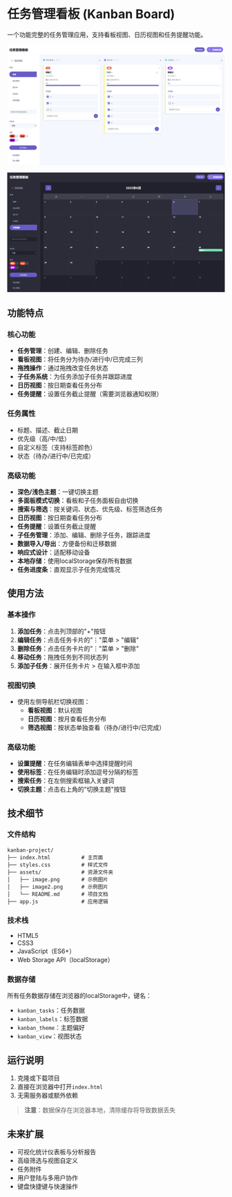 # 任务管理看板 (Kanban Board)

一个功能完整的任务管理应用，支持看板视图、日历视图和任务提醒功能。

![Kanban Board 截图](/assets/image.png) 

![Kanban Board 截图](/assets/image2.png)

## 功能特点

### 核心功能

- **任务管理**：创建、编辑、删除任务
- **看板视图**：将任务分为待办/进行中/已完成三列
- **拖拽操作**：通过拖拽改变任务状态
- **子任务系统**：为任务添加子任务并跟踪进度
- **日历视图**：按日期查看任务分布
- **任务提醒**：设置任务截止提醒（需要浏览器通知权限）

### 任务属性

- 标题、描述、截止日期
- 优先级（高/中/低）
- 自定义标签（支持标签颜色）
- 状态（待办/进行中/已完成）

### 高级功能

- **深色/浅色主题**：一键切换主题
- **多面板模式切换**：看板和子任务面板自由切换
- **搜索与筛选**：按关键词、状态、优先级、标签筛选任务
- **日历视图**：按日期查看任务分布
- **任务提醒**：设置任务截止提醒
- **子任务管理**：添加、编辑、删除子任务，跟踪进度
- **数据导入/导出**：方便备份和迁移数据
- **响应式设计**：适配移动设备
- **本地存储**：使用localStorage保存所有数据
- **任务进度条**：直观显示子任务完成情况

## 使用方法

### 基本操作

1. **添加任务**：点击列顶部的"+"按钮
2. **编辑任务**：点击任务卡片的"⋮"菜单 > "编辑"
3. **删除任务**：点击任务卡片的"⋮"菜单 > "删除"
4. **移动任务**：拖拽任务到不同状态列
5. **添加子任务**：展开任务卡片 > 在输入框中添加

### 视图切换

- 使用左侧导航栏切换视图：
  - **看板视图**：默认视图
  - **日历视图**：按月查看任务分布
  - **筛选视图**：按状态单独查看（待办/进行中/已完成）

### 高级功能

- **设置提醒**：在任务编辑表单中选择提醒时间
- **使用标签**：在任务编辑时添加逗号分隔的标签
- **搜索任务**：在左侧搜索框输入关键词
- **切换主题**：点击右上角的"切换主题"按钮

## 技术细节

### 文件结构

```
kanban-project/
├── index.html          # 主页面
├── styles.css          # 样式文件
├── assets/             # 资源文件夹
│   ├── image.png       # 示例图片
│   ├── image2.png      # 示例图片
│   └── README.md       # 项目文档
├── app.js              # 应用逻辑
```

### 技术栈

- HTML5
- CSS3
- JavaScript（ES6+）
- Web Storage API（localStorage）

### 数据存储

所有任务数据存储在浏览器的localStorage中，键名：

- `kanban_tasks`：任务数据
- `kanban_labels`：标签数据
- `kanban_theme`：主题偏好
- `kanban_view`：视图状态

## 运行说明

1. 克隆或下载项目
2. 直接在浏览器中打开`index.html`
3. 无需服务器或额外依赖

> **注意**：数据保存在浏览器本地，清除缓存将导致数据丢失

## 未来扩展

- 可视化统计仪表板与分析报告
- 高级筛选与视图自定义
- 任务附件
- 用户登陆与多用户协作
- 键盘快捷键与快速操作

